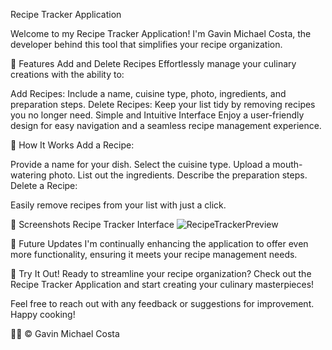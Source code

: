 Recipe Tracker Application

Welcome to my Recipe Tracker Application! I'm Gavin Michael Costa, the developer behind this tool that simplifies your recipe organization.

🍲 Features
Add and Delete Recipes
Effortlessly manage your culinary creations with the ability to:

Add Recipes: Include a name, cuisine type, photo, ingredients, and preparation steps.
Delete Recipes: Keep your list tidy by removing recipes you no longer need.
Simple and Intuitive Interface
Enjoy a user-friendly design for easy navigation and a seamless recipe management experience.

🌮 How It Works
Add a Recipe:

Provide a name for your dish.
Select the cuisine type.
Upload a mouth-watering photo.
List out the ingredients.
Describe the preparation steps.
Delete a Recipe:

Easily remove recipes from your list with just a click.

📸 Screenshots
Recipe Tracker Interface
![RecipeTrackerPreview](https://github.com/GavinCosta/recipe-tracker/assets/143152149/19b5f003-04d0-4a4c-a566-4e5fc1e7315f)

🚀 Future Updates
I'm continually enhancing the application to offer even more functionality, ensuring it meets your recipe management needs.

📱 Try It Out!
Ready to streamline your recipe organization? Check out the Recipe Tracker Application and start creating your culinary masterpieces!

Feel free to reach out with any feedback or suggestions for improvement. Happy cooking!

👨‍🍳 © Gavin Michael Costa
